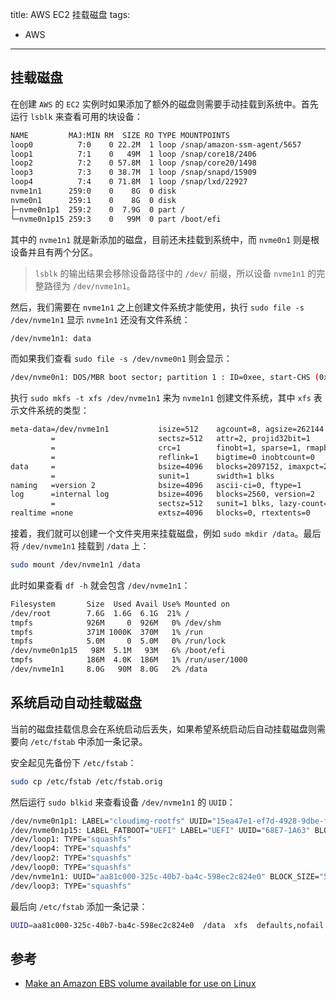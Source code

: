 title: AWS EC2 挂载磁盘
tags:
- AWS
---

## 挂载磁盘
在创建 `AWS` 的 `EC2` 实例时如果添加了额外的磁盘则需要手动挂载到系统中。首先运行 `lsblk` 来查看可用的块设备：

```sh
NAME         MAJ:MIN RM  SIZE RO TYPE MOUNTPOINTS
loop0          7:0    0 22.2M  1 loop /snap/amazon-ssm-agent/5657
loop1          7:1    0   49M  1 loop /snap/core18/2406
loop2          7:2    0 57.8M  1 loop /snap/core20/1498
loop3          7:3    0 38.7M  1 loop /snap/snapd/15909
loop4          7:4    0 71.8M  1 loop /snap/lxd/22927
nvme1n1      259:0    0    8G  0 disk
nvme0n1      259:1    0    8G  0 disk
├─nvme0n1p1  259:2    0  7.9G  0 part /
└─nvme0n1p15 259:3    0   99M  0 part /boot/efi
```

其中的 `nvme1n1` 就是新添加的磁盘，目前还未挂载到系统中，而 `nvme0n1` 则是根设备并且有两个分区。

> `lsblk` 的输出结果会移除设备路径中的 `/dev/` 前缀，所以设备 `nvme1n1` 的完整路径为 `/dev/nvme1n1`。

然后，我们需要在 `nvme1n1` 之上创建文件系统才能使用，执行 `sudo file -s /dev/nvme1n1` 显示 `nvme1n1` 还没有文件系统：

```sh
/dev/nvme1n1: data
```

而如果我们查看 `sudo file -s /dev/nvme0n1` 则会显示：

```sh
/dev/nvme0n1: DOS/MBR boot sector; partition 1 : ID=0xee, start-CHS (0x0,0,2), end-CHS (0x3ff,255,63), startsector 1, 16777215 sectors, extended partition table (last)
```

执行 `sudo mkfs -t xfs /dev/nvme1n1` 来为 `nvme1n1` 创建文件系统，其中 `xfs` 表示文件系统的类型：

```sh
meta-data=/dev/nvme1n1           isize=512    agcount=8, agsize=262144 blks
         =                       sectsz=512   attr=2, projid32bit=1
         =                       crc=1        finobt=1, sparse=1, rmapbt=0
         =                       reflink=1    bigtime=0 inobtcount=0
data     =                       bsize=4096   blocks=2097152, imaxpct=25
         =                       sunit=1      swidth=1 blks
naming   =version 2              bsize=4096   ascii-ci=0, ftype=1
log      =internal log           bsize=4096   blocks=2560, version=2
         =                       sectsz=512   sunit=1 blks, lazy-count=1
realtime =none                   extsz=4096   blocks=0, rtextents=0
```

接着，我们就可以创建一个文件夹用来挂载磁盘，例如 `sudo mkdir /data`。最后将 `/dev/nvme1n1` 挂载到 `/data` 上：

```sh
sudo mount /dev/nvme1n1 /data
```

此时如果查看 `df -h` 就会包含 `/dev/nvme1n1`：

```sh
Filesystem       Size  Used Avail Use% Mounted on
/dev/root        7.6G  1.6G  6.1G  21% /
tmpfs            926M     0  926M   0% /dev/shm
tmpfs            371M 1000K  370M   1% /run
tmpfs            5.0M     0  5.0M   0% /run/lock
/dev/nvme0n1p15   98M  5.1M   93M   6% /boot/efi
tmpfs            186M  4.0K  186M   1% /run/user/1000
/dev/nvme1n1     8.0G   90M  8.0G   2% /data
```

## 系统启动自动挂载磁盘
当前的磁盘挂载信息会在系统启动后丢失，如果希望系统启动后自动挂载磁盘则需要向 `/etc/fstab` 中添加一条记录。

安全起见先备份下 `/etc/fstab`：

```sh
sudo cp /etc/fstab /etc/fstab.orig
```

然后运行 `sudo blkid` 来查看设备 `/dev/nvme1n1` 的 `UUID`：

```sh
/dev/nvme0n1p1: LABEL="cloudimg-rootfs" UUID="15ea47e1-ef7d-4928-9dbe-ffaf0e743653" BLOCK_SIZE="4096" TYPE="ext4" PARTUUID="1957f80e-a338-441c-a0e0-ed1575eefda3"
/dev/nvme0n1p15: LABEL_FATBOOT="UEFI" LABEL="UEFI" UUID="68E7-1A63" BLOCK_SIZE="512" TYPE="vfat" PARTUUID="1eeb08ab-0afd-4477-bd53-4389a42db8f6"
/dev/loop1: TYPE="squashfs"
/dev/loop4: TYPE="squashfs"
/dev/loop2: TYPE="squashfs"
/dev/loop0: TYPE="squashfs"
/dev/nvme1n1: UUID="aa81c000-325c-40b7-ba4c-598ec2c824e0" BLOCK_SIZE="512" TYPE="xfs"
/dev/loop3: TYPE="squashfs"
```

最后向 `/etc/fstab` 添加一条记录：

```sh
UUID=aa81c000-325c-40b7-ba4c-598ec2c824e0  /data  xfs  defaults,nofail  0  2
```

## 参考
* [Make an Amazon EBS volume available for use on Linux](https://docs.aws.amazon.com/AWSEC2/latest/UserGuide/ebs-using-volumes.html)